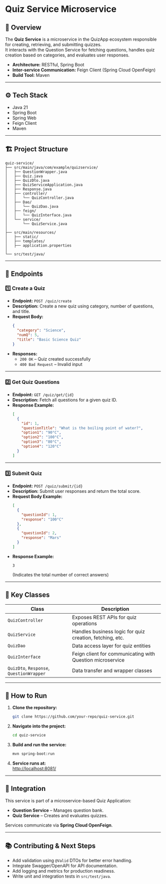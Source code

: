 # Quiz Service Microservice

## 📘 Overview

The **Quiz Service** is a microservice in the QuizApp ecosystem responsible for creating, retrieving, and submitting quizzes.  
It interacts with the Question Service for fetching questions, handles quiz creation based on categories, and evaluates user responses.

- **Architecture:** RESTful, Spring Boot
- **Inter-service Communication:** Feign Client (Spring Cloud OpenFeign)
- **Build Tool:** Maven

---

## ⚙️ Tech Stack

- Java 21
- Spring Boot
- Spring Web
- Feign Client
- Maven

---

## 🏗️ Project Structure

```
quiz-service/
├── src/main/java/com/example/quizservice/
│   ├── QuestionWrapper.java
│   ├── Quiz.java
│   ├── QuizDto.java
│   ├── QuizServiceApplication.java
│   ├── Response.java
│   ├── controller/
│   │   └── QuizController.java
│   ├── Dao/
│   │   └── QuizDao.java
│   ├── feign/
│   │   └── QuizInterface.java
│   └── service/
│       └── QuizService.java
│
├── src/main/resources/
│   ├── static/
│   ├── templates/
│   ├── application.properties
│
└── src/test/java/
```

---

## 🚀 Endpoints

### 1️⃣ Create a Quiz

- **Endpoint:** `POST /quiz/create`
- **Description:** Create a new quiz using category, number of questions, and title.
- **Request Body:**
  ```json
  {
    "category": "Science",
    "numQ": 5,
    "title": "Basic Science Quiz"
  }
  ```
- **Responses:**
  - `200 OK` – Quiz created successfully
  - `400 Bad Request` – Invalid input

---

### 2️⃣ Get Quiz Questions

- **Endpoint:** `GET /quiz/get/{id}`
- **Description:** Fetch all questions for a given quiz ID.
- **Response Example:**
  ```json
  [
    {
      "id": 1,
      "questionTitle": "What is the boiling point of water?",
      "option1": "90°C",
      "option2": "100°C",
      "option3": "80°C",
      "option4": "120°C"
    }
  ]
  ```

---

### 3️⃣ Submit Quiz

- **Endpoint:** `POST /quiz/submit/{id}`
- **Description:** Submit user responses and return the total score.
- **Request Body Example:**
  ```json
  [
    {
      "questionId": 1,
      "response": "100°C"
    },
    {
      "questionId": 2,
      "response": "Mars"
    }
  ]
  ```
- **Response Example:**
  ```
  3
  ```
  (Indicates the total number of correct answers)

---

## 🧩 Key Classes

| Class                | Description                                               |
|----------------------|-----------------------------------------------------------|
| `QuizController`     | Exposes REST APIs for quiz operations                     |
| `QuizService`        | Handles business logic for quiz creation, fetching, etc.  |
| `QuizDao`            | Data access layer for quiz entities                       |
| `QuizInterface`      | Feign client for communicating with Question microservice |
| `QuizDto`, `Response`, `QuestionWrapper` | Data transfer and wrapper classes     |

---

## 🧠 How to Run

1. **Clone the repository:**
    ```sh
    git clone https://github.com/your-repo/quiz-service.git
    ```

2. **Navigate into the project:**
    ```sh
    cd quiz-service
    ```

3. **Build and run the service:**
    ```sh
    mvn spring-boot:run
    ```

4. **Service runs at:**  
   [http://localhost:8081/](http://localhost:8081/)

---

## 🔗 Integration

This service is part of a microservice-based Quiz Application:

- **Question Service** – Manages question bank.
- **Quiz Service** – Creates and evaluates quizzes.

Services communicate via **Spring Cloud OpenFeign**.

---

## 📚 Contributing & Next Steps

- Add validation using `@Valid` DTOs for better error handling.
- Integrate Swagger/OpenAPI for API documentation.
- Add logging and metrics for production readiness.
- Write unit and integration tests in `src/test/java`.